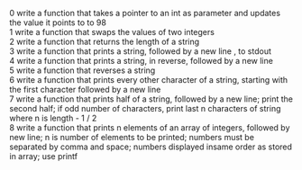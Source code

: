 0 write a function that takes a pointer to an int as parameter and updates the value it points to to 98  
1 write a function that swaps the values of two integers  
2 write a function that returns the length of a string  
3 write a function that prints a string, followed by a new line , to stdout  
4 write a function that prints a string, in reverse, followed by a new line  
5 write a function that reverses a string  
6 write a function that prints every other character of a string, starting with the first character followed by a new line  
7 write a function that prints half of a string, followed by a new line; print the second half; if odd number of characters, print last n characters of string where n is length - 1 / 2  
8 write a function that prints n elements of an array of integers, followed by new line; n is number of elements to be printed; numbers must be separated by comma and space; numbers displayed insame order as stored in array; use printf  
